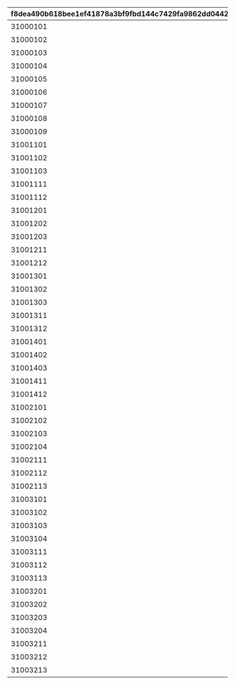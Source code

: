 |f8dea490b618bee1ef41878a3bf9fbd144c7429fa9862dd0442995e0d4f748da|b2741f0b6998d65dafb14acff250ffb8843f7e2ee056793b4c7d42fd590086eb|3cb385cf4de3c8d0a323148ac7e2deb8360097cf6e47464e88c0dfbc085e0c34|81ca051e67bee0dda031949f8132a5f55b01a3075eb769ae76a6876d3192980f|189f174731aac6770df143b48109bb9609708d9315409ba9c8fb994ac883ebc8|50afc7a8b9512d1d38ad18e4463b05b565c390eb0f3a410894669879a52d2f55|4c6cb87105f86704110520db11465d6cc29a6513e4370d5e5160cc159c77fd83|7b72a9e503632e30af1cb8d4980be7078926cca2f5ce73dffda0857fa8251cda|cc3005cf99682381b0f5a9fca39c16f7e0b15a18af540e40e4deceb3ab3778af|023530307f07edeafe17391bde1e00ad7beed9813c1a26b1f5b48de1d228d3f5|c7189304f23109b833563a145a5d50f0e486c098ca4c38ee6a05df926fb03570|730602b2d522b96c93b6cd4eee0b65f2f1af4595d365f7d01711ab3f5bade18a|
| --- | --- | --- | --- | --- | --- | --- | --- | --- | --- | --- | --- |
|31000101|3|1000|10|进行1次战斗吧|7003|0|0|1|31000101|2024/12/16 12:00:00|2024/12/23 11:59:59|
|31000102|3|1000|10|进行5次战斗吧|7003|0|0|5|31000102|2024/12/16 12:00:00|2024/12/23 11:59:59|
|31000103|3|1000|10|进行10次战斗吧|7003|0|0|10|31000103|2024/12/16 12:00:00|2024/12/23 11:59:59|
|31000104|3|1000|10|进行15次战斗吧|7003|0|0|15|31000104|2024/12/16 12:00:00|2024/12/23 11:59:59|
|31000105|3|1000|10|进行20次战斗吧|7003|0|0|20|31000105|2024/12/16 12:00:00|2024/12/23 11:59:59|
|31000106|3|1000|10|进行25次战斗吧|7003|0|0|25|31000106|2024/12/16 12:00:00|2024/12/23 11:59:59|
|31000107|3|1000|10|进行30次战斗吧|7003|0|0|30|31000107|2024/12/16 12:00:00|2024/12/23 11:59:59|
|31000108|3|1000|10|进行35次战斗吧|7003|0|0|35|31000108|2024/12/16 12:00:00|2024/12/23 11:59:59|
|31000109|3|1000|10|进行40次战斗吧|7003|0|0|40|31000109|2024/12/16 12:00:00|2024/12/23 11:59:59|
|31001101|3|1001|10|对黑之王炸脖龙累计造成500万点伤害吧|7004|3001|0|5000000|31001101|2024/12/16 12:00:00|2024/12/23 11:59:59|
|31001102|3|1001|10|对黑之王炸脖龙累计造成750万点伤害吧|7004|3001|0|7500000|31001102|2024/12/16 12:00:00|2024/12/23 11:59:59|
|31001103|3|1001|10|对黑之王炸脖龙累计造成1000万点伤害吧|7004|3001|0|10000000|31001103|2024/12/16 12:00:00|2024/12/23 11:59:59|
|31001111|3|1001|11|在1次战斗中对黑之王炸脖龙造成250万点伤害吧|7005|3001|2500000|1|31001111|2024/12/16 12:00:00|2024/12/23 11:59:59|
|31001112|3|1001|11|在1次战斗中对黑之王炸脖龙造成500万点伤害吧|7005|3001|5000000|1|31001112|2024/12/16 12:00:00|2024/12/23 11:59:59|
|31001201|3|1001|20|对失控的圣洁之弓累计造成500万点伤害吧|7004|3002|0|5000000|31001201|2024/12/16 12:00:00|2024/12/23 11:59:59|
|31001202|3|1001|20|对失控的圣洁之弓累计造成750万点伤害吧|7004|3002|0|7500000|31001202|2024/12/16 12:00:00|2024/12/23 11:59:59|
|31001203|3|1001|20|对失控的圣洁之弓累计造成1000万点伤害吧|7004|3002|0|10000000|31001203|2024/12/16 12:00:00|2024/12/23 11:59:59|
|31001211|3|1001|21|在1次战斗中对失控的圣洁之弓造成250万点伤害吧|7005|3002|2500000|1|31001211|2024/12/16 12:00:00|2024/12/23 11:59:59|
|31001212|3|1001|21|在1次战斗中对失控的圣洁之弓造成500万点伤害吧|7005|3002|5000000|1|31001212|2024/12/16 12:00:00|2024/12/23 11:59:59|
|31001301|3|1001|30|对幻影男爵累计造成500万点伤害吧|7004|3003|0|5000000|31001301|2024/12/16 12:00:00|2024/12/23 11:59:59|
|31001302|3|1001|30|对幻影男爵累计造成750万点伤害吧|7004|3003|0|7500000|31001302|2024/12/16 12:00:00|2024/12/23 11:59:59|
|31001303|3|1001|30|对幻影男爵累计造成1000万点伤害吧|7004|3003|0|10000000|31001303|2024/12/16 12:00:00|2024/12/23 11:59:59|
|31001311|3|1001|31|在1次战斗中对幻影男爵造成250万点伤害吧|7005|3003|2500000|1|31001311|2024/12/16 12:00:00|2024/12/23 11:59:59|
|31001312|3|1001|31|在1次战斗中对幻影男爵造成500万点伤害吧|7005|3003|5000000|1|31001312|2024/12/16 12:00:00|2024/12/23 11:59:59|
|31001401|3|1001|40|对腾特帕斯累计造成500万点伤害吧|7004|3004|0|5000000|31001401|2024/12/16 12:00:00|2024/12/23 11:59:59|
|31001402|3|1001|40|对腾特帕斯累计造成750万点伤害吧|7004|3004|0|7500000|31001402|2024/12/16 12:00:00|2024/12/23 11:59:59|
|31001403|3|1001|40|对腾特帕斯累计造成1000万点伤害吧|7004|3004|0|10000000|31001403|2024/12/16 12:00:00|2024/12/23 11:59:59|
|31001411|3|1001|41|在1次战斗中对腾特帕斯造成250万点伤害吧|7005|3004|2500000|1|31001411|2024/12/16 12:00:00|2024/12/23 11:59:59|
|31001412|3|1001|41|在1次战斗中对腾特帕斯造成500万点伤害吧|7005|3004|5000000|1|31001412|2024/12/16 12:00:00|2024/12/23 11:59:59|
|31002101|3|1002|10|对高辛累计造成500万点伤害吧|7004|3005|0|5000000|31002101|2024/12/16 12:00:00|2024/12/23 11:59:59|
|31002102|3|1002|10|对高辛累计造成750万点伤害吧|7004|3005|0|7500000|31002102|2024/12/16 12:00:00|2024/12/23 11:59:59|
|31002103|3|1002|10|对高辛累计造成1000万点伤害吧|7004|3005|0|10000000|31002103|2024/12/16 12:00:00|2024/12/23 11:59:59|
|31002104|3|1002|10|对高辛累计造成1亿1000万点伤害吧|7004|3005|0|110000000|31002104|2024/12/16 12:00:00|2024/12/23 11:59:59|
|31002111|3|1002|11|在1次战斗中对高辛造成250万点伤害吧|7005|3005|2500000|1|31002111|2024/12/16 12:00:00|2024/12/23 11:59:59|
|31002112|3|1002|11|在1次战斗中对高辛造成500万点伤害吧|7005|3005|5000000|1|31002112|2024/12/16 12:00:00|2024/12/23 11:59:59|
|31002113|3|1002|11|在1次战斗中对高辛造成2200万点伤害吧|7005|3005|22000000|1|31002113|2024/12/16 12:00:00|2024/12/23 11:59:59|
|31003101|3|1003|10|对阿尔玛＆奥拉姆累计造成500万点伤害吧|7004|3006|0|5000000|31003101|2024/12/16 12:00:00|2024/12/23 11:59:59|
|31003102|3|1003|10|对阿尔玛＆奥拉姆累计造成750万点伤害吧|7004|3006|0|7500000|31003102|2024/12/16 12:00:00|2024/12/23 11:59:59|
|31003103|3|1003|10|对阿尔玛＆奥拉姆累计造成1000万点伤害吧|7004|3006|0|10000000|31003103|2024/12/16 12:00:00|2024/12/23 11:59:59|
|31003104|3|1003|10|对阿尔玛＆奥拉姆累计造成1亿点伤害吧|7004|3006|0|100000000|31003104|2024/12/16 12:00:00|2024/12/23 11:59:59|
|31003111|3|1003|11|在1次战斗中对阿尔玛＆奥拉姆造成250万点伤害吧|7005|3006|2500000|1|31003111|2024/12/16 12:00:00|2024/12/23 11:59:59|
|31003112|3|1003|11|在1次战斗中对阿尔玛＆奥拉姆造成500万点伤害吧|7005|3006|5000000|1|31003112|2024/12/16 12:00:00|2024/12/23 11:59:59|
|31003113|3|1003|11|在1次战斗中对阿尔玛＆奥拉姆造成2000万点伤害吧|7005|3006|20000000|1|31003113|2024/12/16 12:00:00|2024/12/23 11:59:59|
|31003201|3|1003|20|对好朋友X＆无名艺术累计造成500万点伤害吧|7004|3007|0|5000000|31003201|2024/12/16 12:00:00|2024/12/23 11:59:59|
|31003202|3|1003|20|对好朋友X＆无名艺术累计造成750万点伤害吧|7004|3007|0|7500000|31003202|2024/12/16 12:00:00|2024/12/23 11:59:59|
|31003203|3|1003|20|对好朋友X＆无名艺术累计造成1000万点伤害吧|7004|3007|0|10000000|31003203|2024/12/16 12:00:00|2024/12/23 11:59:59|
|31003204|3|1003|20|对好朋友X＆无名艺术累计造成1亿2000万点伤害吧|7004|3007|0|120000000|31003204|2024/12/16 12:00:00|2024/12/23 11:59:59|
|31003211|3|1003|21|在1次战斗中对好朋友X＆无名艺术造成250万点伤害吧|7005|3007|2500000|1|31003211|2024/12/16 12:00:00|2024/12/23 11:59:59|
|31003212|3|1003|21|在1次战斗中对好朋友X＆无名艺术造成500万点伤害吧|7005|3007|5000000|1|31003212|2024/12/16 12:00:00|2024/12/23 11:59:59|
|31003213|3|1003|21|在1次战斗中对好朋友X＆无名艺术造成2400万点伤害吧|7005|3007|24000000|1|31003213|2024/12/16 12:00:00|2024/12/23 11:59:59|